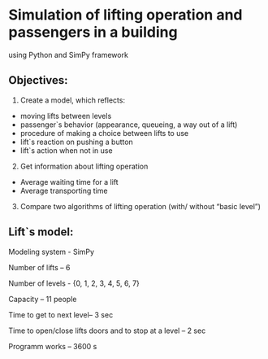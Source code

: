 # Simulation of lifting operation and passengers in a building
using Python and SimPy framework


Objectives: 
----------------------
1. Create a model, which reflects:
-	moving lifts between levels
-	passenger`s  behavior (appearance, queueing, a way out of a lift)
-	procedure of making a choice between lifts to use
-	lift`s reaction on pushing a button
-	lift`s action when not in use
2. Get information about lifting operation
-  Average waiting time for a lift
- Average transporting time
3. Compare two algorithms of lifting operation (with/ without “basic level”) 


Lift`s model:
---------------------------
Modeling system - SimPy

Number of lifts – 6

Number of levels - {0, 1, 2, 3, 4, 5, 6, 7}

Capacity – 11 people

Time to get to next level– 3 sec

Time to open/close lifts doors and to stop at a level – 2 sec

Programm works – 3600 s


